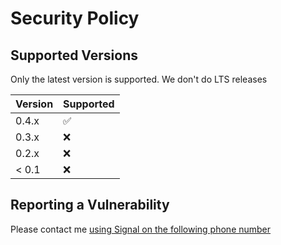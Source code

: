 # Security Policy

## Supported Versions

Only the latest version is supported. We don't do LTS releases

| Version | Supported          |
| ------- | ------------------ |
| 0.4.x   | :white_check_mark: |
| 0.3.x   | :x:                |
| 0.2.x   | :x:                |
| < 0.1   | :x:                |

## Reporting a Vulnerability

Please contact me [using Signal on the following phone number](https://qdraw.nl/contact.html)
